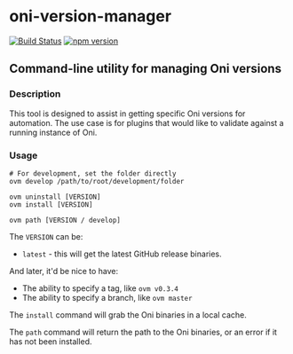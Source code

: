 # oni-version-manager

[![Build Status](https://travis-ci.org/onivim/oni-version-manager.svg?branch=master)](https://travis-ci.org/onivim/oni-version-manager) [![npm version](https://img.shields.io/npm/v/oni-version-manager.svg)](https://www.npmjs.com/package/oni-version-manager)

## Command-line utility for managing Oni versions

### Description

This tool is designed to assist in getting specific Oni versions for automation. The use case is for plugins that would like to validate against a running instance of Oni.

### Usage

```
# For development, set the folder directly
ovm develop /path/to/root/development/folder

ovm uninstall [VERSION]
ovm install [VERSION]

ovm path [VERSION / develop]
```

The `VERSION` can be:

-   `latest` - this will get the latest GitHub release binaries.

And later, it'd be nice to have:

-   The ability to specify a tag, like `ovm v0.3.4`
-   The ability to specify a branch, like `ovm master`

The `install` command will grab the Oni binaries in a local cache.

The `path` command will return the path to the Oni binaries, or an error if it has not been installed.
